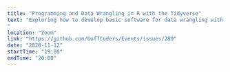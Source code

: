 ```yaml
---
title: "Programming and Data Wrangling in R with the Tidyverse"
text: "Exploring how to develop basic software for data wrangling with the tidyverse suite of packages. 
"
location: "Zoom"
link: "https://github.com/UofTCoders/Events/issues/289"
date: "2020-11-12"
startTime: "19:00"
endTime: "20:00"
---
```

